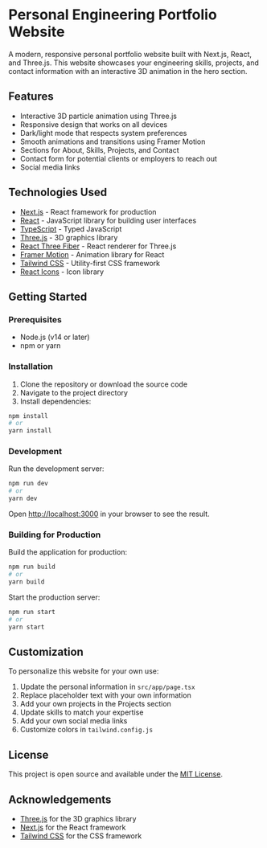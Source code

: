 # Personal Engineering Portfolio Website

A modern, responsive personal portfolio website built with Next.js, React, and Three.js. This website showcases your engineering skills, projects, and contact information with an interactive 3D animation in the hero section.

## Features

- Interactive 3D particle animation using Three.js
- Responsive design that works on all devices
- Dark/light mode that respects system preferences
- Smooth animations and transitions using Framer Motion
- Sections for About, Skills, Projects, and Contact
- Contact form for potential clients or employers to reach out
- Social media links

## Technologies Used

- [Next.js](https://nextjs.org/) - React framework for production
- [React](https://reactjs.org/) - JavaScript library for building user interfaces
- [TypeScript](https://www.typescriptlang.org/) - Typed JavaScript
- [Three.js](https://threejs.org/) - 3D graphics library
- [React Three Fiber](https://github.com/pmndrs/react-three-fiber) - React renderer for Three.js
- [Framer Motion](https://www.framer.com/motion/) - Animation library for React
- [Tailwind CSS](https://tailwindcss.com/) - Utility-first CSS framework
- [React Icons](https://react-icons.github.io/react-icons/) - Icon library

## Getting Started

### Prerequisites

- Node.js (v14 or later)
- npm or yarn

### Installation

1. Clone the repository or download the source code
2. Navigate to the project directory
3. Install dependencies:

```bash
npm install
# or
yarn install
```

### Development

Run the development server:

```bash
npm run dev
# or
yarn dev
```

Open [http://localhost:3000](http://localhost:3000) in your browser to see the result.

### Building for Production

Build the application for production:

```bash
npm run build
# or
yarn build
```

Start the production server:

```bash
npm run start
# or
yarn start
```

## Customization

To personalize this website for your own use:

1. Update the personal information in `src/app/page.tsx`
2. Replace placeholder text with your own information
3. Add your own projects in the Projects section
4. Update skills to match your expertise
5. Add your own social media links
6. Customize colors in `tailwind.config.js`

## License

This project is open source and available under the [MIT License](LICENSE).

## Acknowledgements

- [Three.js](https://threejs.org/) for the 3D graphics library
- [Next.js](https://nextjs.org/) for the React framework
- [Tailwind CSS](https://tailwindcss.com/) for the CSS framework 